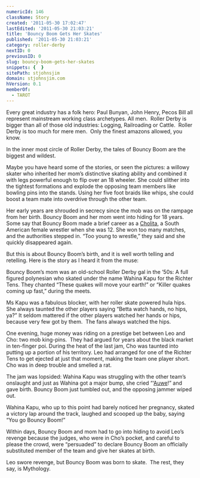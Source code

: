 ```yaml
---
numericId: 146
className: Story
created: '2011-05-30 17:02:47'
lastEdited: '2011-05-30 21:03:21'
title: 'Bouncy Boom Gets Her Skates'
published: '2011-05-30 21:03:21'
category: roller-derby
nextID: 0
previousID: 0
slug: bouncy-boom-gets-her-skates
snippets: {  }
sitePath: stjohnsjim
domain: stjohnsjim.com
hVersion: 0.1
memberOf:
  - TAROT
---
```

Every great industry has a folk hero: Paul Bunyan, John Henry, Pecos Bill all represent mainstream working class archetypes. All men. &nbsp;Roller Derby is bigger than all of those old industries: Logging, Railroading or Cattle. &nbsp;Roller Derby is too much for mere men. &nbsp;Only the finest amazons allowed, you know.

In the inner most circle of Roller Derby, the tales of Bouncy Boom are the biggest and wildest.

Maybe you have heard some of the stories, or seen the pictures: a willowy skater who inherited her mom&rsquo;s distinctive skating ability and combined it with legs powerful enough to flip over an 18 wheeler. She could slither into the tightest formations and explode the opposing team members like bowling pins into the stands. Using her five foot braids like whips, she could boost a team mate into overdrive through the other team.

Her early years are shrouded in secrecy since the mob was on the rampage from her birth. Bouncy Boom and her mom went into hiding for 18 years. Some say that Bouncy Boom made a brief career as a [Cholita][0], a South American female wrestler when she was 12. She won too many matches, and the authorities stepped in. &ldquo;Too young to wrestle,&rdquo; they said and she quickly disappeared again.

But this is about Bouncy Boom&rsquo;s birth, and it is well worth telling and retelling. Here is the story as I heard it from the muse:

Bouncy Boom&rsquo;s mom was an old-school Roller Derby gal in the &rsquo;50s: A full figured polynesian who skated under the name Wahina Kapu for the Richter Tens. They chanted &ldquo;These quakes will move your earth!&rdquo; or &ldquo;Killer quakes coming up fast,&rdquo; during the meets.

Ms Kapu was a fabulous blocker, with her roller skate powered hula hips. She always taunted the other players saying &ldquo;Betta watch hands, no hips, ya?&rdquo; It seldom mattered if the other players watched her hands or hips, because very few got by them. &nbsp;The fans always watched the hips.

One evening, huge money was riding on a prestige bet between Leo and Cho: two mob king-pins. &nbsp;They had argued for years about the black market in ten-finger poi. During the heat of the last jam, Cho was taunted into putting up a portion of his territory. Leo had arranged for one of the Richter Tens to get ejected at just that moment, making the team one player short. Cho was in deep trouble and smelled a rat.

The jam was lopsided:&nbsp;Wahina Kapu was struggling with the other team&rsquo;s onslaught and just as Wahina got a major bump, she cried &ldquo;&lsquo;[Auwe][1]!&rdquo; and gave birth. Bouncy Boom just tumbled out, and the opposing jammer wiped out.

Wahina Kapu, who up to this point had barely noticed her pregnancy, skated a victory lap around the track, laughed and scooped up the baby, saying &ldquo;You go Bouncy Boom!&rdquo;

Within days, Bouncy Boom and mom had to go into hiding to avoid Leo&rsquo;s revenge because the judges, who were in Cho&rsquo;s pocket, and careful to please the crowd, were &ldquo;persuaded&rdquo; to declare Bouncy Boom an officially substituted member of the team and give her skates at birth.

Leo swore revenge, but Bouncy Boom was born to skate. &nbsp;The rest, they say, is Mythology.

[0]: http://observers.france24.com/content/20100405-bolivia-cholitas-female-wrestlers-plaits-petticoats
[1]: http://www.websters-online-dictionary.org/Hawaiian/auwe
